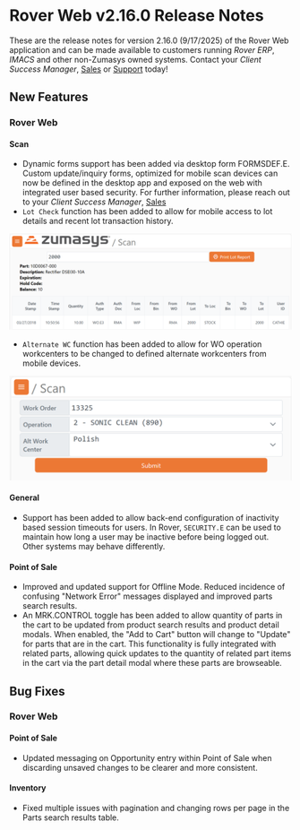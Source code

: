 # Rover Web v2.16.0 Release Notes

<badge text= "Version 2.16.0" vertical="middle" />

<PageHeader />

These are the release notes for version 2.16.0 (9/17/2025) of the Rover Web application and can be made available to customers running _Rover ERP_, _IMACS_ and other non-Zumasys owned systems. Contact your _Client Success Manager_, [Sales](mailto:sales@zumasys.com?subject=Rover%20Web%20v2.16.0) or [Support](mailto:help@zumasys.com?subject=Rover%20Web%20v2.16.0) today!

## New Features

### Rover Web

#### Scan

- Dynamic forms support has been added via desktop form FORMSDEF.E.  Custom update/inquiry forms, optimized for mobile scan devices can now be defined in the desktop app and exposed on the web with integrated user based security.  For further information, please reach out to your _Client Success Manager_, [Sales](mailto:sales@zumasys.com?subject=Rover%20Web%20v2.16.0%20FORMSDEF)
- `Lot Check` function has been added to allow for mobile access to lot details and recent lot transaction history.

![Lot Check](./lot-check.png)
- `Alternate WC` function has been added to allow for WO operation workcenters to be changed to defined alternate workcenters from mobile devices.

![Alternate WC](./alternate-wc.png)
#### General

 - Support has been added to allow back-end configuration of inactivity based session timeouts for users. In Rover, `SECURITY.E` can be used to maintain how long a user may be inactive before being logged out. Other systems may behave differently.


#### Point of Sale

 - Improved and updated support for Offline Mode. Reduced incidence of confusing "Network Error" messages displayed and improved parts search results.
 - An MRK.CONTROL toggle has been added to allow quantity of parts in the cart to be updated from product search results and product detail modals.  When enabled, the "Add to Cart" button will change to "Update" for parts that are in the cart.  This functionality is fully integrated with related parts, allowing quick updates to the quantity of related part items in the cart via the part detail modal where these parts are browseable.

## Bug Fixes

### Rover Web

#### Point of Sale
 
 - Updated messaging on Opportunity entry within Point of Sale when discarding unsaved changes to be clearer and more consistent.

#### Inventory

 - Fixed multiple issues with pagination and changing rows per page in the Parts search results table.

<PageFooter />
